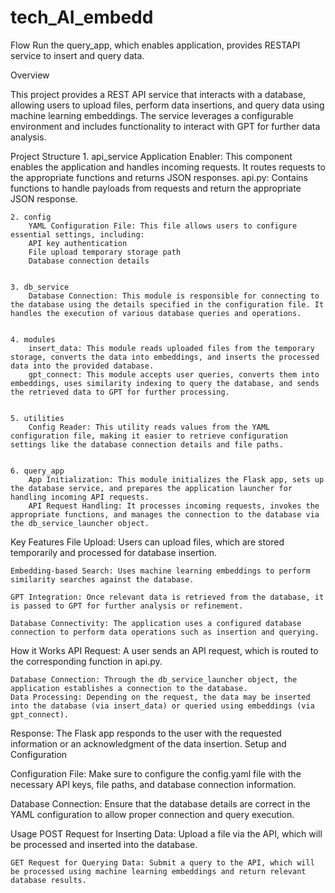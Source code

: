 # tech_AI_embedd

Flow
Run the query_app, which enables application, provides RESTAPI service to insert and query data.


Overview

This project provides a REST API service that interacts with a database, allowing users to upload files, perform data insertions, and query data using machine learning embeddings. The service leverages a configurable environment and includes functionality to interact with GPT for further data analysis.

Project Structure
    1. api_service
        Application Enabler: This component enables the  application and handles incoming requests. It routes requests to the appropriate functions and returns JSON responses.
        api.py: Contains functions to handle payloads from requests and return the appropriate JSON response.


    2. config
        YAML Configuration File: This file allows users to configure essential settings, including:
        API key authentication
        File upload temporary storage path
        Database connection details


    3. db_service
        Database Connection: This module is responsible for connecting to the database using the details specified in the configuration file. It handles the execution of various database queries and operations.


    4. modules
        insert_data: This module reads uploaded files from the temporary storage, converts the data into embeddings, and inserts the processed data into the provided database.
        gpt_connect: This module accepts user queries, converts them into embeddings, uses similarity indexing to query the database, and sends the retrieved data to GPT for further processing.


    5. utilities
        Config Reader: This utility reads values from the YAML configuration file, making it easier to retrieve configuration settings like the database connection details and file paths.


    6. query_app
        App Initialization: This module initializes the Flask app, sets up the database service, and prepares the application launcher for handling incoming API requests.
        API Request Handling: It processes incoming requests, invokes the appropriate functions, and manages the connection to the database via the db_service_launcher object.


Key Features
    File Upload: Users can upload files, which are stored temporarily and processed for database insertion.
    
    Embedding-based Search: Uses machine learning embeddings to perform similarity searches against the database.
    
    GPT Integration: Once relevant data is retrieved from the database, it is passed to GPT for further analysis or refinement.
    
    Database Connectivity: The application uses a configured database connection to perform data operations such as insertion and querying.


How it Works
    API Request: A user sends an API request, which is routed to the corresponding function in api.py.
    
    Database Connection: Through the db_service_launcher object, the application establishes a connection to the database.
    Data Processing: Depending on the request, the data may be inserted into the database (via insert_data) or queried using embeddings (via gpt_connect).

Response: The Flask app responds to the user with the requested information or an acknowledgment of the data insertion.
Setup and Configuration

Configuration File: Make sure to configure the config.yaml file with the necessary API keys, file paths, and database connection information.

Database Connection: Ensure that the database details are correct in the YAML configuration to allow proper connection and query execution.


Usage
    POST Request for Inserting Data: Upload a file via the API, which will be processed and inserted into the database.

    GET Request for Querying Data: Submit a query to the API, which will be processed using machine learning embeddings and return relevant database results.



